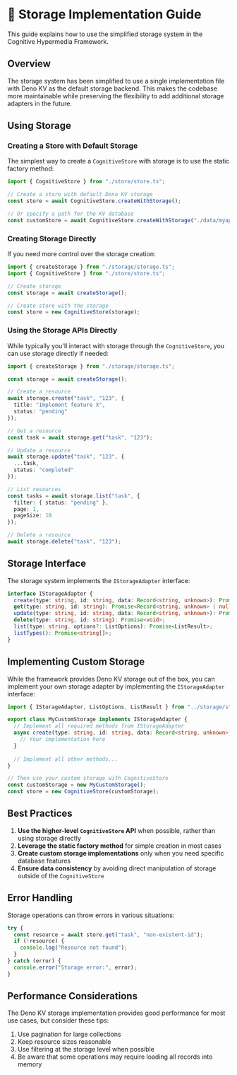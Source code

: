 # 💾 Storage Implementation Guide

This guide explains how to use the simplified storage system in the Cognitive Hypermedia Framework.

## Overview

The storage system has been simplified to use a single implementation file with Deno KV as the default storage backend. This makes the codebase more maintainable while preserving the flexibility to add additional storage adapters in the future.

## Using Storage

### Creating a Store with Default Storage

The simplest way to create a `CognitiveStore` with storage is to use the static factory method:

```typescript
import { CognitiveStore } from "./store/store.ts";

// Create a store with default Deno KV storage
const store = await CognitiveStore.createWithStorage();

// Or specify a path for the KV database
const customStore = await CognitiveStore.createWithStorage("./data/myapp.db");
```

### Creating Storage Directly

If you need more control over the storage creation:

```typescript
import { createStorage } from "./storage/storage.ts";
import { CognitiveStore } from "./store/store.ts";

// Create storage
const storage = await createStorage();

// Create store with the storage
const store = new CognitiveStore(storage);
```

### Using the Storage APIs Directly

While typically you'll interact with storage through the `CognitiveStore`, you can use storage directly if needed:

```typescript
import { createStorage } from "./storage/storage.ts";

const storage = await createStorage();

// Create a resource
await storage.create("task", "123", {
  title: "Implement feature X",
  status: "pending"
});

// Get a resource
const task = await storage.get("task", "123");

// Update a resource
await storage.update("task", "123", {
  ...task,
  status: "completed"
});

// List resources
const tasks = await storage.list("task", {
  filter: { status: "pending" },
  page: 1,
  pageSize: 10
});

// Delete a resource
await storage.delete("task", "123");
```

## Storage Interface

The storage system implements the `IStorageAdapter` interface:

```typescript
interface IStorageAdapter {
  create(type: string, id: string, data: Record<string, unknown>): Promise<void>;
  get(type: string, id: string): Promise<Record<string, unknown> | null>;
  update(type: string, id: string, data: Record<string, unknown>): Promise<void>;
  delete(type: string, id: string): Promise<void>;
  list(type: string, options?: ListOptions): Promise<ListResult>;
  listTypes(): Promise<string[]>;
}
```

## Implementing Custom Storage

While the framework provides Deno KV storage out of the box, you can implement your own storage adapter by implementing the `IStorageAdapter` interface:

```typescript
import { IStorageAdapter, ListOptions, ListResult } from "../storage/storage.ts";

export class MyCustomStorage implements IStorageAdapter {
  // Implement all required methods from IStorageAdapter
  async create(type: string, id: string, data: Record<string, unknown>): Promise<void> {
    // Your implementation here
  }
  
  // Implement all other methods...
}

// Then use your custom storage with CognitiveStore
const customStorage = new MyCustomStorage();
const store = new CognitiveStore(customStorage);
```

## Best Practices

1. **Use the higher-level `CognitiveStore` API** when possible, rather than using storage directly
2. **Leverage the static factory method** for simple creation in most cases
3. **Create custom storage implementations** only when you need specific database features
4. **Ensure data consistency** by avoiding direct manipulation of storage outside of the `CognitiveStore`

## Error Handling

Storage operations can throw errors in various situations:

```typescript
try {
  const resource = await store.get("task", "non-existent-id");
  if (!resource) {
    console.log("Resource not found");
  }
} catch (error) {
  console.error("Storage error:", error);
}
```

## Performance Considerations

The Deno KV storage implementation provides good performance for most use cases, but consider these tips:

1. Use pagination for large collections
2. Keep resource sizes reasonable
3. Use filtering at the storage level when possible
4. Be aware that some operations may require loading all records into memory 